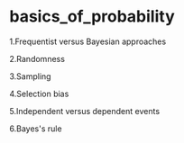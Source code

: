 # basics_of_probability

1.Frequentist versus Bayesian approaches

2.Randomness

3.Sampling

4.Selection bias

5.Independent versus dependent events

6.Bayes's rule

